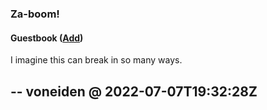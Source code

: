 ### Za-boom!

#### Guestbook ([Add](https://github.com/voneiden/voneiden/issues/new?title=Comment))

[//]: # (Comments)
I imagine this can break in so many ways.

-- voneiden @ 2022-07-07T19:32:28Z
---

